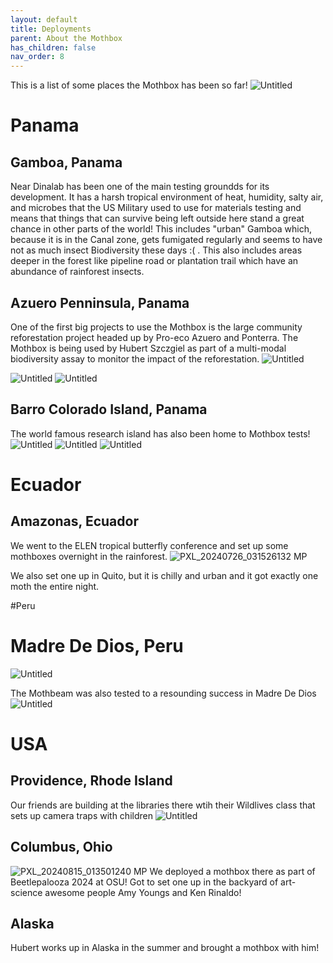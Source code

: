 ```yaml
---
layout: default
title: Deployments
parent: About the Mothbox
has_children: false
nav_order: 8
---
```


This is a list of some places the Mothbox has been so far!
![Untitled](https://github.com/Digital-Naturalism-Laboratories/Mothbox/assets/742627/5e2ef5ef-b831-48c8-be1d-4448b589193f)

# Panama
## Gamboa, Panama
Near Dinalab has been one of the main testing groundds for its development. It has a harsh tropical environment of heat, humidity, salty air, and microbes that the US Military used to use for materials testing and means that things that can survive being left outside here stand a great chance in other parts of the world! This includes "urban" Gamboa which, because it is in the Canal zone, gets fumigated regularly and seems to have not as much insect Biodiversity these days :( . This also includes areas deeper in the forest like pipeline road or plantation trail which have an abundance of rainforest insects.



## Azuero Penninsula, Panama
One of the first big projects to use the Mothbox is the large community reforestation project headed up by Pro-eco Azuero and Ponterra. The Mothbox is being used by Hubert Szczgiel as part of a multi-modal biodiversity assay to monitor the impact of the reforestation.
![Untitled](https://github.com/Digital-Naturalism-Laboratories/Mothbox/assets/742627/d5e6c8e5-c1b5-4987-af3b-e92702a78344)


![Untitled](https://github.com/Digital-Naturalism-Laboratories/Mothbox/assets/742627/f7a802b8-c4ee-4fb1-ac8b-a2baa97649f9)
![Untitled](https://github.com/Digital-Naturalism-Laboratories/Mothbox/assets/742627/f7a802b8-c4ee-4fb1-ac8b-a2baa97649f9)



## Barro Colorado Island, Panama
The world famous research island has also been home to Mothbox tests!
![Untitled](https://github.com/Digital-Naturalism-Laboratories/Mothbox/assets/742627/1d7f544d-3939-48de-ab7c-da02a9de816b)
![Untitled](https://github.com/Digital-Naturalism-Laboratories/Mothbox/assets/742627/f09bf4ee-0d81-4f5f-9983-d7cb838c9fcc)
![Untitled](https://github.com/Digital-Naturalism-Laboratories/Mothbox/assets/742627/f1e5e95e-a7eb-4db1-b431-9e58b7b3dfa0)

# Ecuador
## Amazonas, Ecuador
We went to the ELEN tropical butterfly conference and set up some mothboxes overnight in the rainforest.
![PXL_20240726_031526132 MP](https://github.com/user-attachments/assets/2aafe962-8fc9-4e45-a4c1-5842c8837b2c)

We also set one up in Quito, but it is chilly and urban and it got exactly one moth the entire night.

#Peru

# Madre De Dios, Peru
![Untitled](https://github.com/Digital-Naturalism-Laboratories/Mothbox/assets/742627/a550d7a4-37c1-4d0f-b542-a9406cb97942)

The Mothbeam was also tested to a resounding success in Madre De Dios
![Untitled](https://github.com/Digital-Naturalism-Laboratories/Mothbox/assets/742627/aaa0ec0d-8086-4983-b098-cce9de719fd3)

# USA

## Providence, Rhode Island
Our friends are building at the libraries there wtih their Wildlives class that sets up camera traps with children
![Untitled](https://github.com/user-attachments/assets/36149ac6-2f1e-44c0-8ce8-cbbfcc682b6d)

## Columbus, Ohio
![PXL_20240815_013501240 MP](https://github.com/user-attachments/assets/cc384e51-26eb-4c36-abd2-b8dd6796c7f2)
We deployed a mothbox there as part of Beetlepalooza 2024 at OSU! Got to set one up in the backyard of art-science awesome people Amy Youngs and Ken Rinaldo!

## Alaska
Hubert works up in Alaska in the summer and brought a mothbox with him!
